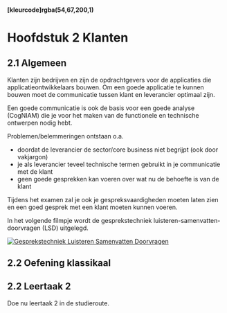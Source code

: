 #### [kleurcode]rgba(54,67,200,1)

#  Hoofdstuk 2 Klanten

## 2.1 Algemeen

Klanten zijn bedrijven en zijn de opdrachtgevers voor de applicaties die applicatieontwikkelaars bouwen.
Om een goede applicatie te kunnen bouwen moet de communicatie tussen klant en leverancier optimaal zijn.

Een goede communicatie is ook de basis voor een goede analyse (CogNIAM) die je voor het maken van de functionele en technische ontwerpen nodig hebt.

Problemen/belemmeringen ontstaan o.a. 
- doordat de leverancier de sector/core business niet begrijpt (ook door vakjargon)
- je als leverancier teveel technische termen gebruikt in je communicatie met de klant
- geen goede gesprekken kan voeren over wat nu de behoefte is van de klant

Tijdens het examen zal je ook je gespreksvaardigheden moeten laten zien en een goed gesprek met een klant moeten kunnen voeren.

In het volgende filmpje wordt de gesprekstechniek luisteren-samenvatten-doorvragen (LSD) uitgelegd. 

[![Gesprekstechniek Luisteren Samenvatten Doorvragen](http://img.youtube.com/vi/-b_xGRQT_mA/0.jpg)](http://www.youtube.com/watch?v=-b_xGRQT_mA)


## 2.2 Oefening klassikaal

## 2.2 Leertaak 2

Doe nu leertaak 2 in de studieroute.
